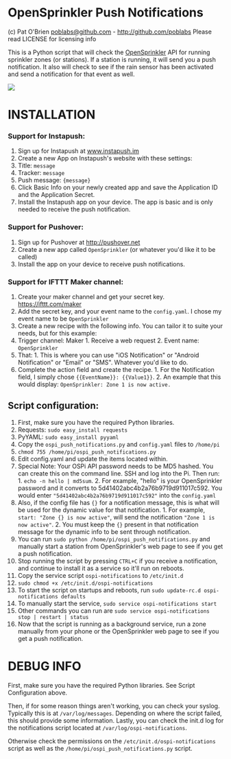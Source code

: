 OpenSprinkler Push Notifications
=============

(c) Pat O'Brien <poblabs@github.com> - http://github.com/poblabs
Please read LICENSE for licensing info

This is a Python script that will check the <a href="http://opensprinkler.com" target="_blank">OpenSprinkler</a> API
for running sprinkler zones (or stations). If a station is running, it
will send you a push notification. It also will check to see if the rain
sensor has been activated and send a notification for that event as well. 

<img src="http://i.imgur.com/SABNQpOl.png">

# INSTALLATION

### Support for Instapush:
1. Sign up for Instapush at www.instapush.im
2. Create a new App on Instapush's website with these settings:
  1. Title: `message`
  2. Tracker: `message`
  3. Push message: `{message}`
3. Click Basic Info on your newly created app and save the Application ID and the Application Secret.
4. Install the Instapush app on your device. The app is basic and is only needed to receive the push notification. 

### Support for Pushover:
1. Sign up for Pushover at http://pushover.net
2. Create a new app called `OpenSprinkler` (or whatever you'd like it to be called)
3. Install the app on your device to receive push notifications. 

### Support for IFTTT Maker channel:
1. Create your maker channel and get your secret key. https://ifttt.com/maker
2. Add the secret key, and your event name to the `config.yaml`. I chose my event name to be `OpenSprinkler`
3. Create a new recipe with the following info. You can tailor it to suite your needs, but for this example:
  1. Trigger channel: Maker
    1. Receive a web request
	2. Event name: `OpenSprinkler`
  2. That: 
    1. This is where you can use "iOS Notification" or "Android Notification" or "Email" or "SMS". Whatever you'd like to do.
  3. Complete the action field and create the recipe. 
    1. For the Notification field, I simply chose `{{EventName}}: {{Value1}}`.
	2. An example that this would display: `OpenSprinkler: Zone 1 is now active.`
	

## Script configuration:
1. First, make sure you have the required Python libraries. 
  1. Requests: `sudo easy_install requests`
  2. PyYAML: `sudo easy_install pyyaml`
2. Copy the `ospi_push_notifications.py` and `config.yaml` files to `/home/pi`
3. `chmod 755 /home/pi/ospi_push_notifications.py`
4. Edit config.yaml and update the items located within.
  1. Special Note: Your OSPi API password needs to be MD5 hashed. You can create this on the command line. SSH and log into the Pi. Then run:
    1. `echo -n hello | md5sum`.
    2. For example, "hello" is your OpenSprinkler password and it converts to 5d41402abc4b2a76b9719d911017c592. You would enter `"5d41402abc4b2a76b9719d911017c592"` into the `config.yaml`
  2. Also, if the config file has `{}` for a notification message, this is what will be used for the dynamic value for that notification. 
    1. For example, `start: "Zone {} is now active"`, will send the notification `"Zone 1 is now active"`. 
	2. You must keep the `{}` present in that notification message for the dynamic info to be sent through notification. 
5. You can run `sudo python /home/pi/ospi_push_notifications.py` and manually start a station from OpenSprinkler's web page to see if you get a push notification. 
6. Stop running the script by pressing `CTRL+C` if you receive a notification, and continue to install it as a service so it'll run on reboots.
7. Copy the service script `ospi-notifications` to `/etc/init.d`
8. `sudo chmod +x /etc/init.d/ospi-notifications`
9. To start the script on startups and reboots, run `sudo update-rc.d ospi-notifications defaults`
10. To manually start the service, `sudo service ospi-notifications start`
  1. Other commands you can run are `sudo service ospi-notifications stop | restart | status`
11. Now that the script is running as a background service, run a zone manually from your phone or the OpenSprinkler web page to see if you get a push notification. 
	
# DEBUG INFO

First, make sure you have the required Python libraries. See Script Configuration above. 

Then, if for some reason things aren't working, you can check your syslog. Typically this is at `/var/log/messages`. 
Depending on where the script failed, this should provide some information. Lastly, you can check the init.d log
for the notifications script located at `/var/log/ospi-notifications`. 

Otherwise check the permissions on the `/etc/init.d/ospi-notifications` script as well as the `/home/pi/ospi_push_notifications.py` script. 

